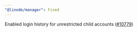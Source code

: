 ```yaml
---
"@linode/manager": Fixed
---
```


Enabled login history for unrestricted child accounts ([#10779](https://github.com/linode/manager/pull/10779))
